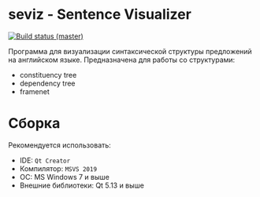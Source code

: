# seviz - Sentence Visualizer 

[![Build status (master)](https://ci.appveyor.com/api/projects/status/yrnfab6uegxch5q6/branch/master?svg=true)](https://ci.appveyor.com/project/eltimen/seviz/branch/master)

Программа для визуализации синтаксической структуры предложений на английском языке. 
Предназначена для работы со структурами:
 * constituency tree
 * dependency tree
 * framenet
 
# Сборка
Рекомендуется использовать:
* IDE: `Qt Creator`
* Компилятор: `MSVS 2019`
* ОС: MS Windows 7 и выше
* Внешние библиотеки: Qt 5.13 и выше
 
